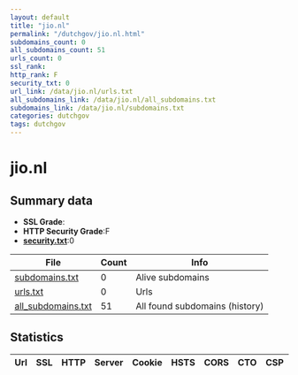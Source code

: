 ```yaml
---
layout: default
title: "jio.nl"
permalink: "/dutchgov/jio.nl.html"
subdomains_count: 0
all_subdomains_count: 51
urls_count: 0
ssl_rank: 
http_rank: F
security_txt: 0
url_link: /data/jio.nl/urls.txt
all_subdomains_link: /data/jio.nl/all_subdomains.txt
subdomains_link: /data/jio.nl/subdomains.txt
categories: dutchgov
tags: dutchgov
---
```



# jio.nl
## Summary data


 - **SSL Grade**:
 - **HTTP Security Grade**:F
 - **[security.txt](https://www.digitaleoverheid.nl/nieuws/standaard-security-txt-nu-verplicht-voor-overheid/)**:0


| File       | Count | Info |
|------------|-------|------|
|[subdomains.txt](/DutchGovScope/data/jio.nl/subdomains.txt)|0|Alive subdomains|
|[urls.txt](/DutchGovScope/data/jio.nl/urls.txt)|0|Urls|
|[all_subdomains.txt](/DutchGovScope/data/jio.nl/all_subdomains.txt)|51|All found subdomains (history)|


## Statistics


| Url | SSL | HTTP | Server | Cookie | HSTS | CORS | CTO | CSP | XFO | XXP | RP |FP| Tech |Title |
|--------|-------|-------|------|------|------|------|------|------|------|------|------|------|------|------|


